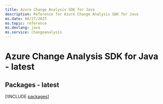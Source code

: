 ```yaml
---
title: Azure Change Analysis SDK for Java
description: Reference for Azure Change Analysis SDK for Java
ms.date: 08/27/2025
ms.topic: reference
ms.devlang: java
ms.service: changeanalysis
---
```

# Azure Change Analysis SDK for Java - latest
## Packages - latest
[!INCLUDE [packages](change-analysis-index.md)]